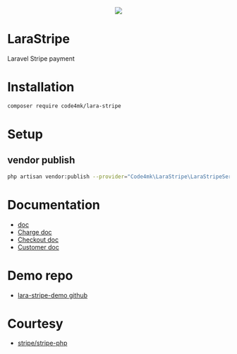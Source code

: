 <p align="center" ><img src="https://user-images.githubusercontent.com/17185462/67279915-d2a58480-f4ed-11e9-868b-3e467b8552a2.png"></p>

# LaraStripe
Laravel Stripe payment

# Installation

```bash
composer require code4mk/lara-stripe
```

# Setup

## vendor publish

```bash
php artisan vendor:publish --provider="Code4mk\LaraStripe\LaraStripeServiceProvider" --tag=config
```

# Documentation

* [doc](https://github.com/code4mk/lara-stripe/tree/master/doc)
* [Charge doc](https://github.com/code4mk/lara-stripe/blob/master/doc/charge.md)
* [Checkout doc](https://github.com/code4mk/lara-stripe/blob/master/doc/payment-checkout.md)
* [Customer doc](https://github.com/code4mk/lara-stripe/blob/master/doc/customer.md)

# Demo repo

* [lara-stripe-demo github](https://github.com/code4mk/lara-stripe-demo)

# Courtesy

* [stripe/stripe-php](https://github.com/stripe/stripe-php)
